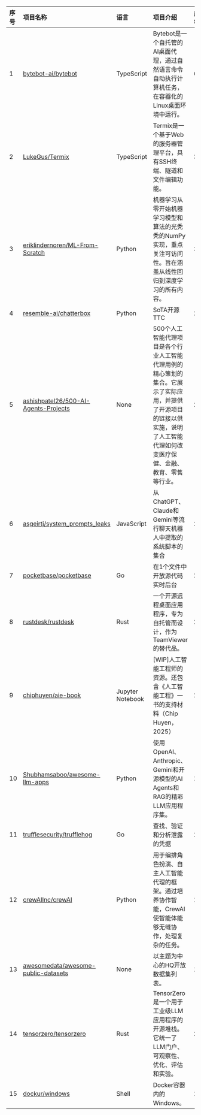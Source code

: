 |序号|项目名称|语言|项目介绍|趋势Star|当前Star|热度|创建时间|
|:---|:---|:---|:---|:---|:---|:---|:---|
|1|[bytebot-ai/bytebot](https://github.com/bytebot-ai/bytebot)|TypeScript|Bytebot是一个自托管的AI桌面代理，通过自然语言命令自动执行计算机任务，在容器化的Linux桌面环境中运行。|676|5117|221|2025-02-03|
|2|[LukeGus/Termix](https://github.com/LukeGus/Termix)|TypeScript|Termix是一个基于Web的服务器管理平台，具有SSH终端、隧道和文件编辑功能。|332|3115|103|2024-11-25|
|3|[eriklindernoren/ML-From-Scratch](https://github.com/eriklindernoren/ML-From-Scratch)|Python|机器学习从零开始机器学习模型和算法的光秃秃的NumPy实现，重点关注可访问性。旨在涵盖从线性回归到深度学习的所有内容。|309|28159|96|2017-02-05|
|4|[resemble-ai/chatterbox](https://github.com/resemble-ai/chatterbox)|Python|SoTA开源TTC|234|11935|76|2025-04-23|
|5|[ashishpatel26/500-AI-Agents-Projects](https://github.com/ashishpatel26/500-AI-Agents-Projects)|None|500个人工智能代理项目是各个行业人工智能代理用例的精心策划的集合。它展示了实际应用，并提供了开源项目的链接以供实施，说明了人工智能代理如何改变医疗保健、金融、教育、零售等行业。|224|9948|76|2024-12-20|
|6|[asgeirtj/system_prompts_leaks](https://github.com/asgeirtj/system_prompts_leaks)|JavaScript|从ChatGPT、Claude和Gemini等流行聊天机器人中提取的系统脚本的集合|223|19001|75|2025-05-03|
|7|[pocketbase/pocketbase](https://github.com/pocketbase/pocketbase)|Go|在1个文件中开放源代码实时后台|220|50558|68|2022-07-05|
|8|[rustdesk/rustdesk](https://github.com/rustdesk/rustdesk)|Rust|一个开源远程桌面应用程序，专为自托管而设计，作为TeamViewer的替代品。|206|97684|67|2020-09-28|
|9|[chiphuyen/aie-book](https://github.com/chiphuyen/aie-book)|Jupyter Notebook|[WIP]人工智能工程师的资源。还包含《人工智能工程》一书的支持材料（Chip Huyen，2025）|200|7852|66|2024-12-03|
|10|[Shubhamsaboo/awesome-llm-apps](https://github.com/Shubhamsaboo/awesome-llm-apps)|Python|使用OpenAI、Anthropic、Gemini和开源模型的AI Agents和RAG的精彩LLM应用程序集。|190|66249|65|2024-04-29|
|11|[trufflesecurity/trufflehog](https://github.com/trufflesecurity/trufflehog)|Go|查找、验证和分析泄露的凭据|211|20698|64|2016-12-31|
|12|[crewAIInc/crewAI](https://github.com/crewAIInc/crewAI)|Python|用于编排角色扮演、自主人工智能代理的框架。通过培养协作智能，CrewAI使智能体能够无缝协作，处理复杂的任务。|197|37698|63|2023-10-27|
|13|[awesomedata/awesome-public-datasets](https://github.com/awesomedata/awesome-public-datasets)|None|以主题为中心的HQ开放数据集列表。|190|66095|62|2014-11-20|
|14|[tensorzero/tensorzero](https://github.com/tensorzero/tensorzero)|Rust|TensorZero是一个用于工业级LLM应用程序的开源堆栈。它统一了LLM门户、可观察性、优化、评估和实验。|203|10172|62|2024-07-16|
|15|[dockur/windows](https://github.com/dockur/windows)|Shell|Docker容器内的Windows。|173|44426|55|2024-01-14|